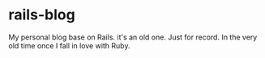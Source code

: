 rails-blog
==========

My personal blog base on Rails. it's an old one. Just for record. In the very old time once I fall in love with Ruby.
